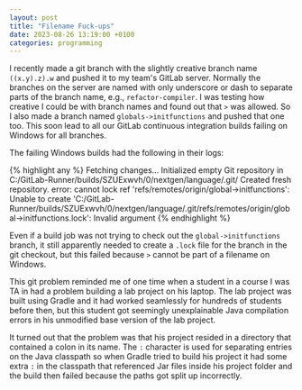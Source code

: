 ```yaml
---
layout: post
title: "Filename Fuck-ups"
date: 2023-08-26 13:19:00 +0100
categories: programming
---
```

I recently made a git branch with the slightly creative branch name
`((x.y).z).w` and pushed it to my team's GitLab server.  Normally the branches
on the server are named with only underscore or dash to separate parts of the
branch name, e.g., `refactor-compiler`.  I was testing how creative I could be
with branch names and found out that `>` was allowed.  So I also made a branch
named `globals->initfunctions` and pushed that one too.  This soon lead to all
our GitLab continuous integration builds failing on Windows for all branches.

The failing Windows builds had the following in their logs:

{% highlight any %}
Fetching changes...
Initialized empty Git repository in C:/GitLab-Runner/builds/SZUExwvh/0/nextgen/language/.git/
Created fresh repository.
error: cannot lock ref 'refs/remotes/origin/global->initfunctions': Unable to create 'C:/GitLab-Runner/builds/SZUExwvh/0/nextgen/language/.git/refs/remotes/origin/global->initfunctions.lock': Invalid argument
{% endhighlight %}

Even if a build job was not trying to check out the `global->initfunctions`
branch, it still apparently needed to create a `.lock` file for the branch in the git
checkout, but this failed because `>` cannot be part of a filename on Windows.

This git problem reminded me of one time when a student in a course I was TA in
had a problem building a lab project on his laptop.  The lab project was built
using Gradle and it had worked seamlessly for hundreds of students before then,
but this student got seemingly unexplainable Java compilation errors in his
unmodified base version of the lab project.

It turned out that the problem was that his project resided in a
directory that contained a colon in its name.  The `:` character is used for
separating entries on the Java classpath so when Gradle tried to build his
project it had some extra `:` in the classpath that referenced Jar files inside his
project folder and the build then failed because the paths got split up
incorrectly.
